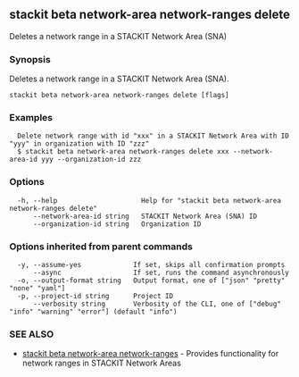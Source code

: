 ## stackit beta network-area network-ranges delete

Deletes a network range in a STACKIT Network Area (SNA)

### Synopsis

Deletes a network range in a STACKIT Network Area (SNA).

```
stackit beta network-area network-ranges delete [flags]
```

### Examples

```
  Delete network range with id "xxx" in a STACKIT Network Area with ID "yyy" in organization with ID "zzz"
  $ stackit beta network-area network-ranges delete xxx --network-area-id yyy --organization-id zzz
```

### Options

```
  -h, --help                     Help for "stackit beta network-area network-ranges delete"
      --network-area-id string   STACKIT Network Area (SNA) ID
      --organization-id string   Organization ID
```

### Options inherited from parent commands

```
  -y, --assume-yes             If set, skips all confirmation prompts
      --async                  If set, runs the command asynchronously
  -o, --output-format string   Output format, one of ["json" "pretty" "none" "yaml"]
  -p, --project-id string      Project ID
      --verbosity string       Verbosity of the CLI, one of ["debug" "info" "warning" "error"] (default "info")
```

### SEE ALSO

* [stackit beta network-area network-ranges](./stackit_beta_network-area_network-ranges.md)	 - Provides functionality for network ranges in STACKIT Network Areas

